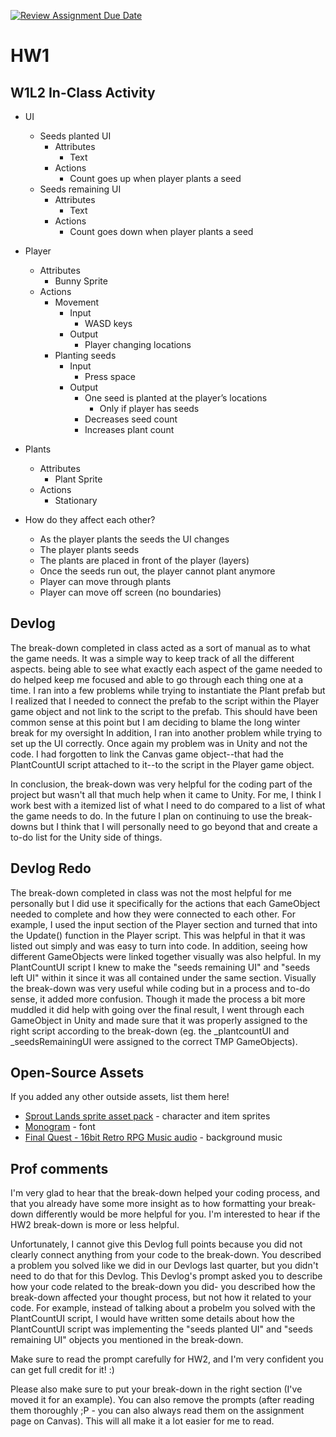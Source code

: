 [![Review Assignment Due Date](https://classroom.github.com/assets/deadline-readme-button-22041afd0340ce965d47ae6ef1cefeee28c7c493a6346c4f15d667ab976d596c.svg)](https://classroom.github.com/a/MjLLqDcN)
# HW1
## W1L2 In-Class Activity
- UI
    - Seeds planted UI
        - Attributes
            - Text
        - Actions
            - Count goes up when player plants a seed
    - Seeds remaining UI
        - Attributes
            - Text 
        - Actions
            - Count goes down when player plants a seed
- Player
    - Attributes
        - Bunny Sprite
    - Actions
        - Movement
            - Input
                - WASD keys
            - Output
                - Player changing locations
        - Planting seeds
            - Input
                - Press space 
            - Output
                - One seed is planted at the player’s locations
                    - Only if player has seeds
                - Decreases seed count
                - Increases plant count
- Plants
    - Attributes
        - Plant Sprite
    - Actions
        - Stationary

- How do they affect each other? 
    - As the player plants the seeds the UI changes
    - The player plants seeds
    - The plants are placed in front of the player (layers)
    - Once the seeds run out, the player cannot plant anymore 
    - Player can move through plants
    - Player can move off screen (no boundaries)

## Devlog
The break-down completed in class acted as a sort of manual as to what the game needs. It was a simple way to keep track of all the different aspects. being able to see what exactly each aspect of the game needed to do helped keep me focused and able to go through each thing one at a time. I ran into a few problems while trying to instantiate the Plant prefab but I realized that I needed to connect the prefab to the script within the Player game object and not link to the script to the prefab. This should have been common sense at this point but I am deciding to blame the long winter break for my oversight In addition, I ran into another problem while trying to set up the UI correctly. Once again my problem was in Unity and not the code. I had forgotten to link the Canvas game object--that had the PlantCountUI script attached to it--to the script in the Player game object. 

In conclusion, the break-down was very helpful for the coding part of the project but wasn't all that much help when it came to Unity. For me, I think I work best with a itemized list of what I need to do compared to a list of what the game needs to do. In the future I plan on continuing to use the break-downs but I think that I will personally need to go beyond that and create a to-do list for the Unity side of things.

## Devlog Redo
The break-down completed in class was not the most helpful for me personally but I did use it specifically for the actions that each GameObject needed to complete and how they were connected to each other. For example, I used the input section of the Player section and turned that into the Update() function in the Player script. This was helpful in that it was listed out simply and was easy to turn into code. In addition, seeing how different GameObjects were linked together visually was also helpful. In my PlantCountUI script I knew to make the "seeds remaining UI" and "seeds left UI" within it since it was all contained under the same section. Visually the break-down was very useful while coding but in a process and to-do sense, it added more confusion. Though it made the process a bit more muddled it did help with going over the final result, I went through each GameObject in Unity and made sure that it was properly assigned to the right script according to the break-down (eg. the _plantcountUI and _seedsRemainingUI were assigned to the correct TMP GameObjects).

## Open-Source Assets
If you added any other outside assets, list them here!
- [Sprout Lands sprite asset pack](https://cupnooble.itch.io/sprout-lands-asset-pack) - character and item sprites
- [Monogram](https://datagoblin.itch.io/monogram) - font
- [Final Quest - 16bit Retro RPG Music audio](https://img.itch.zone/aW1nLzU1OTg2ODQucG5n/original/pMdG0Q.png) - background music

## Prof comments
I'm very glad to hear that the break-down helped your coding process, and that you already have some more insight as to how formatting your break-down differently would be more helpful for you. I'm interested to hear if the HW2 break-down is more or less helpful.

Unfortunately, I cannot give this Devlog full points because you did not clearly connect anything from your code to the break-down. You described a problem you solved like we did in our Devlogs last quarter, but you didn't need to do that for this Devlog. This Devlog's prompt asked you to describe how your code related to the break-down you did- you described how the break-down affected your thought process, but not how it related to your code. For example, instead of talking about a probelm you solved with the PlantCountUI script, I would have written some details about how the PlantCountUI script was implementing the "seeds planted UI" and "seeds remaining UI" objects you mentioned in the break-down.

Make sure to read the prompt carefully for HW2, and I'm very confident you can get full credit for it! :)

Please also make sure to put your break-down in the right section (I've moved it for an example). You can also remove the prompts (after reading them thoroughly ;P - you can also always read them on the assignment page on Canvas). This will all make it a lot easier for me to read.
